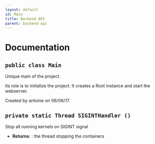 ```yaml
---
layout: default
id: Main
title: Backend API
parent: backend-api
---
```

# Documentation

## `public class Main`

Unique main of the project.

Its role is to initialize the project. It creates a Root instance and start the webserver.

Created by antoine on 06/06/17.

## `private static Thread SIGINTHandler ()`

Stop all running kernels on SIGINT signal

 * **Returns:** : the thread stopping the containers
